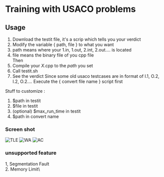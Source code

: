 # Training with USACO problems
## Usage
  1. Download the testit file, it's a scrip which tells you your verdict
  2. Modify the variable { path, file } to what you want
  3. path means where your 1.in, 1.out, 2.int, 2.out.... is located
  4. file means the binary file of you cpp file\
Then
  1. Compile your *X*.cpp to the *path* you set
  2. Call testit.sh
  3. See the verdict
Since some old usaco testcases are in format of I.1, O.2, I.2, O.2.... 
Execute the { convert file name } script first

Stuff to customize :
  1. $path in testit
  2. $file in testit
  3. (optional) $max_run_time in testit
  4. $path in convert name
  
### Screen shot 
![TLE](https://github.com/Kevin-Zhang-TW/usaco_practice_log/blob/master/TLE.png)
![WA](https://github.com/Kevin-Zhang-TW/usaco_practice_log/blob/master/WA.png)
![AC](https://github.com/Kevin-Zhang-TW/usaco_practice_log/blob/master/AC.png)
### unsupported feature
  1, Segmentation Fault\
  2. Memory Limit\
  

